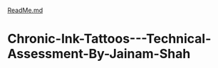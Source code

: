 [ReadMe.md](https://github.com/git-jainamshah/Chronic-Ink-Tattoos---Technical-Assessment-By-Jainam-Shah/files/7064435/ReadMe.md)
# Chronic-Ink-Tattoos---Technical-Assessment-By-Jainam-Shah
